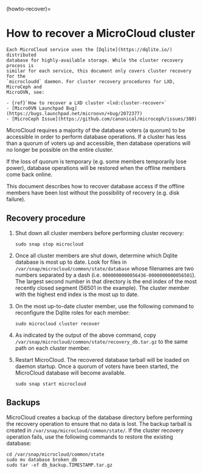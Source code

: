 (howto-recover)=
# How to recover a MicroCloud cluster

```{note}
Each MicroCloud service uses the [Dqlite](https://dqlite.io/) distributed
database for highly-available storage. While the cluster recovery process is
similar for each service, this document only covers cluster recovery for the
`microcloudd` daemon. For cluster recovery procedures for LXD, MicroCeph and
MicroOVN, see:

- {ref}`How to recover a LXD cluster <lxd:cluster-recover>`
- [MicroOVN Launchpad Bug](https://bugs.launchpad.net/microovn/+bug/2072377)
- [MicroCeph Issue](https://github.com/canonical/microceph/issues/380)
```

MicroCloud requires a majority of the database voters (a quorum) to be
accessible in order to perform database operations. If a cluster has less than
a quorum of voters up and accessible, then database operations will no longer
be possible on the entire cluster.

If the loss of quorum is temporary (e.g. some members temporarily lose power),
database operations will be restored when the offline members come back online.

This document describes how to recover database access if the offline members
have been lost without the possibility of recovery (e.g. disk failure).

## Recovery procedure

1. Shut down all cluster members before performing cluster recovery:
   ```
   sudo snap stop microcloud
   ```

1. Once all cluster members are shut down, determine which Dqlite database is
   most up to date. Look for files in `/var/snap/microcloud/common/state/database`
   whose filenames are two numbers separated by a dash (i.e.
   `0000000000056436-0000000000056501`). The largest second number in that directory
   is the end index of the most recently closed segment (56501 in the example).
   The cluster member with the highest end index is the most up to date.

1. On the most up-to-date cluster member, use the following command to
   reconfigure the Dqlite roles for each member:
   ```
   sudo microcloud cluster recover
   ```

1. As indicated by the output of the above command, copy
   `/var/snap/microcloud/common/state/recovery_db.tar.gz` to the same path on
   each cluster member.

1. Restart MicroCloud. The recovered database tarball will be loaded on daemon
   startup. Once a quorum of voters have been started, the MicroCloud database
   will become available.
   ```
   sudo snap start microcloud
   ```

## Backups

MicroCloud creates a backup of the database directory before performing the
recovery operation to ensure that no data is lost. The backup tarball is created
in `/var/snap/microcloud/common/state/`. If the cluster recovery operation
fails, use the following commands to restore the existing database:

```
cd /var/snap/microcloud/common/state
sudo mv database broken_db
sudo tar -xf db_backup.TIMESTAMP.tar.gz
```

